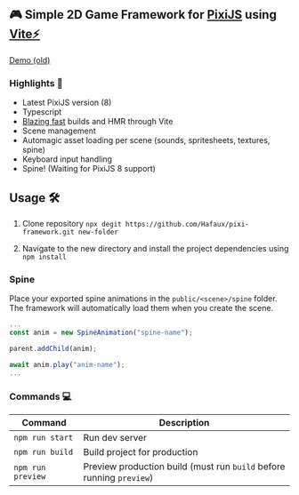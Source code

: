 ## 🎮 Simple 2D Game Framework for [PixiJS](https://pixijs.com) using [Vite⚡](https://vitejs.dev/)

<a href="https://pixi-framework.onrender.com/" target="_blank">Demo (old)</a>

### Highlights 🌟

- Latest PixiJS version (8)
- Typescript
- <a href="https://c.tenor.com/Hw0aKasI6B4AAAAC/fast-blazing-fast.gif" target="_blank">Blazing fast</a> builds and HMR through Vite
- Scene management
- Automagic asset loading per scene (sounds, spritesheets, textures, spine)
- Keyboard input handling
- Spine! (Waiting for PixiJS 8 support)

## Usage 🛠️

1. Clone repository `npx degit https://github.com/Hafaux/pixi-framework.git new-folder`

2. Navigate to the new directory and install the project dependencies using `npm install`

### Spine

Place your exported spine animations in the `public/<scene>/spine` folder. The framework will automatically load them when you create the scene.

```typescript
...
const anim = new SpineAnimation("spine-name");

parent.addChild(anim);

await anim.play("anim-name");
...

```

### Commands 💻

| Command           | Description                                                          |
| ----------------- | -------------------------------------------------------------------- |
| `npm run start`   | Run dev server                                                       |
| `npm run build`   | Build project for production                                         |
| `npm run preview` | Preview production build (must run `build` before running `preview`) |
